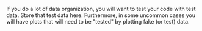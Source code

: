If you do a lot of data organization, you will want to test your code with test data. Store that test data here. Furthermore, in some uncommon cases you will have plots that will need to be "tested" by plotting fake (or test) data.
